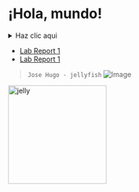 # **¡Hola, mundo!**  

<details>
<summary>Haz clic aqui</summary>
<p>

`ssh cs15lzzz@ieng6.ucsd.edu`  
```console
[cs15lzzz@ieng6-203]:~:23$ ./Hola
Hola, mundo! Que tal estamos? :)
```

</p>  
</details>

* [Lab Report 1](lab-report-1-week-2.html)
* [Lab Report 1](https://jhugomagana.github.io/cse15l-lab-reports/lab-report-1-week-2.html)

> `Jose Hugo - jellyfish`
> ![Image](https://cdn.vox-cdn.com/thumbor/itq6pDCz1YU_jpjTVLhVwxnqBjU=/46x0:552x337/1400x1400/filters:focal(46x0:552x337):format(gif)/cdn.vox-cdn.com/uploads/chorus_image/image/49497833/jelly.0.0.gif)

<img src="https://cdn.vox-cdn.com/thumbor/itq6pDCz1YU_jpjTVLhVwxnqBjU=/46x0:552x337/1400x1400/filters:focal(46x0:552x337):format(gif)/cdn.vox-cdn.com/uploads/chorus_image/image/49497833/jelly.0.0.gif" alt="jelly" width="200"/>
